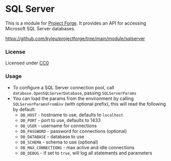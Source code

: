 # SQL Server

This is a module for [Project Forge](https://projectforge.dev). It provides an API for accessing Microsoft SQL Server databases.

https://github.com/kyleu/projectforge/tree/main/module/sqlserver

### License

Licensed under [CC0](https://creativecommons.org/publicdomain/zero/1.0)

### Usage

- To configure a SQL Server connection pool, call `database.OpenSQLServerDatabase`, passing `SQLServerParams`
- You can load the params from the environment by calling `SQLServerParamsFromEnv` (with optional prefix), this will read the following by default:
  - `DB_HOST` - hostname to use, defaults to `localhost`
  - `DB_PORT` - port to use, defaults to 1433
  - `DB_USER` - username for connections
  - `DB_PASSWORD` - password for connections (optional)
  - `DB_DATABASE` - database to use
  - `DB_SCHEMA` - schema to use (optional)
  - `DB_MAX_CONNECTIONS` - max active and idle connections
  - `DB_DEBUG` - if set to `true`, will log all statements and parameters
